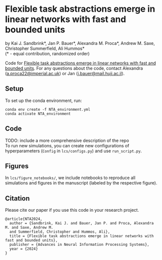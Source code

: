 # Flexible task abstractions emerge in linear networks with fast and bounded units
by Kai J. Sandbrink*, Jan P. Bauer*, Alexandra M. Proca*, Andrew M. Saxe, Christopher Summerfield, Ali Hummos*<br/>
(* - equal contribution, randomized order)

Code for [Flexible task abstractions emerge in linear networks with fast and bounded units](https://openreview.net/forum?id=AbTpJl7vN6). For any questions about the code, contact Alexandra (a.proca22@imperial.ac.uk) or Jan (j.bauer@mail.huji.ac.il).

## Setup
To set up the conda environment, run:
```
conda env create -f NTA_environment.yml
conda activate NTA_environment
```

## Code
TODO: include a more comprehensive description of the repo<br/>
To run new simulations, you can create new configurations of hyperparameters (```Config``` in ```lcs/configs.py```) and use ```run_script.py```.

## Figures
In ```lcs/figure_notebooks/```, we include notebooks to reproduce all simulations and figures in the manuscript (labeled by the respective figure).

## Citation
Please cite our paper if you use this code in your research project.

```
@article{NTA2024,
  author = {Sandbrink, Kai J. and Bauer, Jan P. and Proca, Alexandra M. and Saxe, Andrew M. 
  and Summerfield, Christopher and Hummos, Ali},
  title = {Flexible task abstractions emerge in linear networks with fast and bounded units},
  publisher = {Advances in Neural Information Processing Systems},
  year = {2024}
}
```

